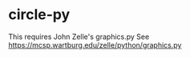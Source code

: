 # circle-py

This requires John Zelle's graphics.py
See https://mcsp.wartburg.edu/zelle/python/graphics.py
